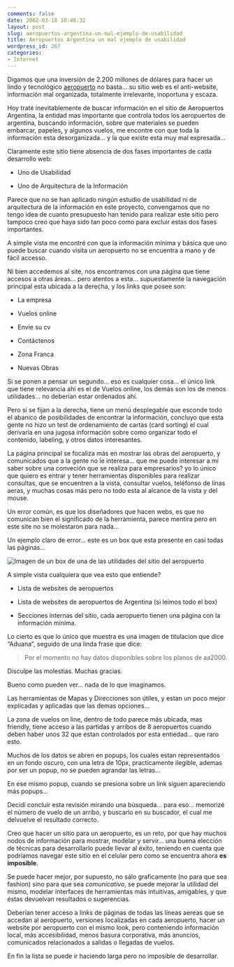 ```yaml
---
comments: false
date: 2002-03-18 10:48:32
layout: post
slug: aeropuertos-argentina-un-mal-ejemplo-de-usabilidad
title: Aeropuertos Argentina un mal ejemplo de usabilidad
wordpress_id: 267
categories:
- Internet
---
```


Digamos que una inversión de 2.200 millones de dólares para hacer un lindo y tecnológico [aeropuerto](http://www.aa2000.com.ar) no basta… su sitio web es el anti-website, información mal organizada, totalmente irrelevante, inoportuna y escaza.





Hoy traté inevitablemente de buscar información en el sitio de Aeropuertos Argentina, la entidad mas importante que controla todos los aeropuertos de argentina, buscando información, sobre que materiales se pueden embarcar, papeles, y algunos vuelos, me encontre con que toda la información esta desorganizada… y la que existe esta muy mal expresada…  

  

Claramente este sitio tiene absencia de dos fases importantes de cada desarrollo web:





  


  * Uno de Usabilidad


  * Uno de Arquitectura de la Información





Parece que no se han aplicado ningún estudio de usabilidad ni de arquitectura de la información en este proyecto, convengamos que no tengo idea de cuanto presupuesto han tenido para realizar este sitio pero tampoco creo que haya sido tan poco como para excluir estas dos fases importantes.  

  







A simple vista me encontré con que la información mínima y básica que uno puede buscar cuando visita un aeropuerto no se encuentra a mano y de fácil accesso.  

  







Ni bien accedemos al site, nos encontramos con una página que tiene accesos a otras áreas… pero atentos a esta… supuestamente la navegación principal esta ubicada a la derecha, y los links que posee son:





  


  * La empresa


  * Vuelos online


  * Envie su cv


  * Contáctenos


  * Zona Franca


  * Nuevas Obras





Si se ponen a pensar un segundo… eso es cualquier cosa… el único link que tiene relevancia ahí es el de Vuelos online, los demás son los de menos utilidades… no deberían estar ordenados ahí.  

  







Pero si se fijan a la derecha, tiene un menú desplegable que esconde todo el abanico de posibilidades de encontrar la información, concluyo que esta gente no hizo un test de ordenamiento de cartas (card sorting) el cual derivaría en una jugosa información sobre como organizar todo el contenido, labeling, y otros datos interesantes.  

  

  

  

La página principal se focaliza más en mostrar las obras del aeropuerto, y comunicados que a la gente no le interesa… que me puede interesar a mí saber sobre una conveción que se realiza para empresarios? yo lo único que quiero es entrar y tener herramientas disponibles para realizar consultas, que se encuentren a la vista, consultar vuelos, teléfonso de línas aeras, y muchas cosas más pero no todo esta al alcance de la vista y del mouse.  

  







Un error común, es que los diseñadores que hacen webs, es que no comunican bien el significado de la herramienta, parece mentira pero en este site no se molestaron para nada…   

  







Un ejemplo claro de error… este es un box que esta presente en casi todas las páginas…  

  







![Imagen de un box de una de las utilidades del sitio del aeropuerto](/images/aa2000-box.png)






  

  

A simple vista cualquiera que vea esto que entiende?





  


  * Lista de websites de aeropuertos


  * Lista de websites de aeropuertos de Argentina (si leímos todo el box)


  * Secciones internas del sitio, cada aeropuerto tienen una página con la información mínima.





Lo cierto es que lo único que muestra es una imagen de titulacion que dice “Aduana”, seguido de una linda frase que dice:





> Por el momento no hay datos disponibles sobre los planos de aa2000.  

  

Disculpe las molestias. Muchas gracias.





Bueno como pueden ver… nada de lo que imaginamos.  

  

  

  

Las herramientas de Mapas y Direcciones son útiles, y estan un poco mejor explicadas y aplicadas que las demas opciones…  

  

  

  

La zona de vuelos on line, dentro de todo parece más ubicada, mas friendly, tiene acceso a las partidas y arribos de 8 aeropuertos cuando deben haber unos 32 que estan controlados por esta entiedad… que raro esto.  

  

  

  

Muchos de los datos se abren en popups, los cuales estan representados en un fondo oscuro, con una letra de 10px, practicamente ilegible, ademas por ser un popup, no se pueden agrandar las letras…   

  

  

  

En ese mismo popup, cuando se presiona sobre un link siguen apareciendo más popups…  

  

  

Decidí concluír esta revisión mirando una búsqueda… para eso… memorizé el número de vuelo de un arribo, y buscarlo en su buscador, el cual me delvuelve el resultado correcto.  

  

  

  

Creo que hacer un sitio para un aeropuerto, es un reto, por que hay muchos nodos de información para mostrar, modelar y servir… una buena elección de técnicas para desarrollarlo puede llevar al éxito, teniendo en cuenta que podríamos navegar este sitio en el celular pero como se encuentra ahora **es imposible**.  

  

  

  

Se puede hacer mejor, por supuesto, no sálo graficamente (no para que sea fashion) sino para que sea _comunicativo_, se puede mejorar la utilidad del mismo, modelar interfaces de herramientas más intuitivas, amigables, y que éstas devuelvan resultados o sugerencias.  

  







Deberían tener acceso a links de páginas de todas las líneas aereas que se accedan al aeropuerto, versiones localizadas en cada aeropuerto, hacer un website por aeropuerto con el mismo look, pero conteniendo información local, más accesibilidad, menos basura corporativa, más anuncios, comunicados relacionados a salidas o llegadas de vuelos.  

  

  

En fin la lista se puede ir haciendo larga pero no imposible de desarrollar.




 
